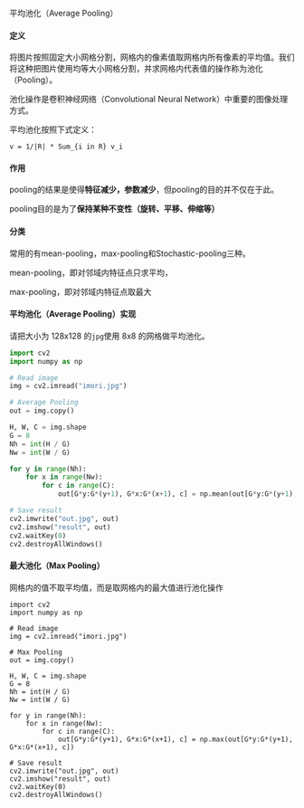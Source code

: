 ```

```



平均池化（Average Pooling）

#### 定义

将图片按照固定大小网格分割，网格内的像素值取网格内所有像素的平均值。我们将这种把图片使用均等大小网格分割，并求网格内代表值的操作称为池化（Pooling）。

池化操作是卷积神经网络（Convolutional Neural Network）中重要的图像处理方式。

平均池化按照下式定义：

```
v = 1/|R| * Sum_{i in R} v_i
```

#### 作用

pooling的结果是使得**特征减少，参数减少**，但pooling的目的并不仅在于此。

pooling目的是为了**保持某种不变性（旋转、平移、伸缩等）**



#### 分类

常用的有mean-pooling，max-pooling和Stochastic-pooling三种。

mean-pooling，即对邻域内特征点只求平均，

max-pooling，即对邻域内特征点取最大

#### 平均池化（Average Pooling）实现

请把大小为 128x128 的`jpg`使用 8x8 的网格做平均池化。

```python
import cv2
import numpy as np

# Read image
img = cv2.imread("imori.jpg")

# Average Pooling
out = img.copy()

H, W, C = img.shape
G = 8
Nh = int(H / G)
Nw = int(W / G)

for y in range(Nh):
    for x in range(Nw):
        for c in range(C):
            out[G*y:G*(y+1), G*x:G*(x+1), c] = np.mean(out[G*y:G*(y+1), G*x:G*(x+1), c]).astype(np.int)

# Save result
cv2.imwrite("out.jpg", out)
cv2.imshow("result", out)
cv2.waitKey(0)
cv2.destroyAllWindows()

```



#### 最大池化（Max Pooling）

网格内的值不取平均值，而是取网格内的最大值进行池化操作



```
import cv2
import numpy as np

# Read image
img = cv2.imread("imori.jpg")

# Max Pooling
out = img.copy()

H, W, C = img.shape
G = 8
Nh = int(H / G)
Nw = int(W / G)

for y in range(Nh):
    for x in range(Nw):
        for c in range(C):
            out[G*y:G*(y+1), G*x:G*(x+1), c] = np.max(out[G*y:G*(y+1), G*x:G*(x+1), c])

# Save result
cv2.imwrite("out.jpg", out)
cv2.imshow("result", out)
cv2.waitKey(0)
cv2.destroyAllWindows()

```

